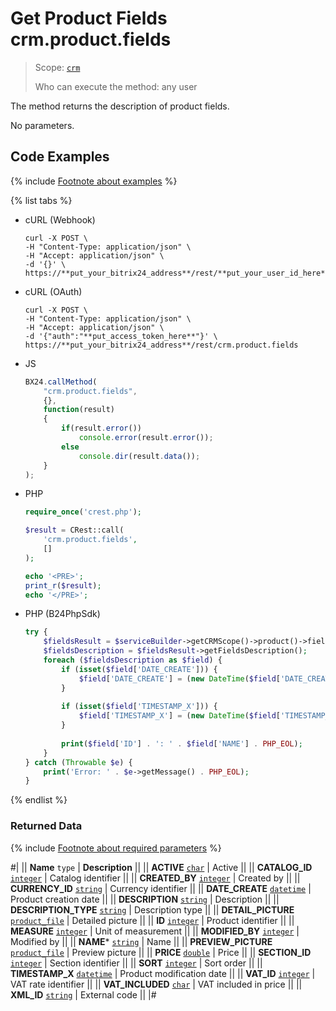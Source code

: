 # Get Product Fields crm.product.fields

> Scope: [`crm`](../../../scopes/permissions.md)
>
> Who can execute the method: any user

The method returns the description of product fields.

No parameters.

## Code Examples

{% include [Footnote about examples](../../../../_includes/examples.md) %}

{% list tabs %}

- cURL (Webhook)

    ```http
    curl -X POST \
    -H "Content-Type: application/json" \
    -H "Accept: application/json" \
    -d '{}' \
    https://**put_your_bitrix24_address**/rest/**put_your_user_id_here**/**put_your_webhook_here**/crm.product.fields
   ```

- cURL (OAuth)

    ```http
    curl -X POST \
    -H "Content-Type: application/json" \
    -H "Accept: application/json" \
    -d '{"auth":"**put_access_token_here**"}' \
    https://**put_your_bitrix24_address**/rest/crm.product.fields
    ```

- JS

    ```js
    BX24.callMethod(
        "crm.product.fields",
        {},
        function(result)
        {
            if(result.error())
                console.error(result.error());
            else
                console.dir(result.data());
        }
    );
    ```

- PHP

    ```php
    require_once('crest.php');

    $result = CRest::call(
        'crm.product.fields',
        []
    );

    echo '<PRE>';
    print_r($result);
    echo '</PRE>';
    ```

- PHP (B24PhpSdk)

    ```php        
    try {
        $fieldsResult = $serviceBuilder->getCRMScope()->product()->fields();
        $fieldsDescription = $fieldsResult->getFieldsDescription();
        foreach ($fieldsDescription as $field) {
            if (isset($field['DATE_CREATE'])) {
                $field['DATE_CREATE'] = (new DateTime($field['DATE_CREATE']))->format(DateTime::ATOM);
            }
            
            if (isset($field['TIMESTAMP_X'])) {
                $field['TIMESTAMP_X'] = (new DateTime($field['TIMESTAMP_X']))->format(DateTime::ATOM);
            }
            
            print($field['ID'] . ': ' . $field['NAME'] . PHP_EOL);
        }
    } catch (Throwable $e) {
        print('Error: ' . $e->getMessage() . PHP_EOL);
    }
    ```

{% endlist %}

### Returned Data

{% include [Footnote about required parameters](../../../../_includes/required.md) %}

#|
|| **Name**
`type` | **Description** ||
|| **ACTIVE**
[`char`](../../../data-types.md) | Active  ||
|| **CATALOG_ID**
[`integer`](../../../data-types.md) | Catalog identifier  ||
|| **CREATED_BY**
[`integer`](../../../data-types.md) | Created by  ||
|| **CURRENCY_ID**
[`string`](../../../data-types.md) | Currency identifier  ||
|| **DATE_CREATE**
[`datetime`](../../../data-types.md) | Product creation date  ||
|| **DESCRIPTION**
[`string`](../../../data-types.md) | Description  ||
|| **DESCRIPTION_TYPE**
[`string`](../../../data-types.md) | Description type  ||
|| **DETAIL_PICTURE**
[`product_file`](../../../data-types.md) | Detailed picture  ||
|| **ID**
[`integer`](../../../data-types.md) | Product identifier  ||
|| **MEASURE**
[`integer`](../../../data-types.md) | Unit of measurement  ||
|| **MODIFIED_BY**
[`integer`](../../../data-types.md) | Modified by  ||
|| **NAME***
[`string`](../../../data-types.md) | Name  ||
|| **PREVIEW_PICTURE**
[`product_file`](../../../data-types.md) | Preview picture  ||
|| **PRICE**
[`double`](../../../data-types.md) | Price  ||
|| **SECTION_ID**
[`integer`](../../../data-types.md) | Section identifier  ||
|| **SORT**
[`integer`](../../../data-types.md) | Sort order  ||
|| **TIMESTAMP_X**
[`datetime`](../../../data-types.md) | Product modification date  ||
|| **VAT_ID**
[`integer`](../../../data-types.md) | VAT rate identifier  ||
|| **VAT_INCLUDED**
[`char`](../../../data-types.md) | VAT included in price  ||
|| **XML_ID**
[`string`](../../../data-types.md) | External code  ||
|#